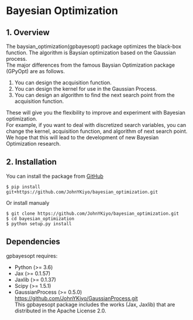 # Bayesian Optimization
## 1\. Overview
The baysian_optimization(gpbayesopt) package optimizes the black-box function. The algorithm is Baysian optimization based on the Gaussian process.  
The major differences from the famous Baysian Optimization package (GPyOpt) are as follows.    
1. You can design the acquisition function.   
2. You can design the kernel for use in the Gaussian Process.   
3. You can design an algorithm to find the next search point from the acquisition function.  

These will give you the flexibility to improve and experiment with Bayesian optimization.   
For example, if you want to deal with discretized search variables, you can change the kernel, acquisition function, and algorithm of next search point.
We hope that this will lead to the development of new Bayesian Optimization research.

## 2\. Installation

You can install the package from
[GitHub](https://github.com/JohnYKiyo/bayesian_optimization)

``` :sh
$ pip install git+https://github.com/JohnYKiyo/bayesian_optimization.git

```

Or install manualy

``` :sh
$ git clone https://github.com/JohnYKiyo/bayesian_optimization.git
$ cd bayesian_optimization
$ python setup.py install
```

## Dependencies

gpbayesopt requires:

- Python (>= 3.6)   
- Jax (>= 0.1.57)   
- Jaxlib (>= 0.1.37)   
- Scipy (>= 1.5.1)
- GaussianProcess (>= 0.5.0) https://github.com/JohnYKiyo/GaussianProcess.git   
This gpbayesopt package includes the works (Jax, Jaxlib) that are distributed in the Apache License 2.0.
